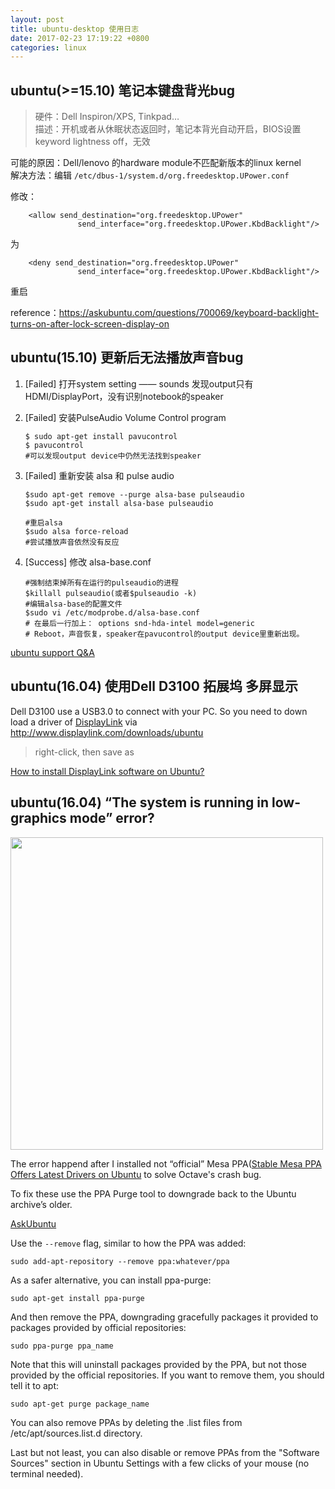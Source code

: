 ```yaml
---
layout: post
title: ubuntu-desktop 使用日志
date: 2017-02-23 17:19:22 +0800
categories: linux
---
```

## ubuntu(>=15.10) 笔记本键盘背光bug

> 硬件：Dell Inspiron/XPS, Tinkpad…  
描述：开机或者从休眠状态返回时，笔记本背光自动开启，BIOS设置keyword lightness off，无效  
  
可能的原因：Dell/lenovo 的hardware module不匹配新版本的linux kernel  
解决方法：编辑 `/etc/dbus-1/system.d/org.freedesktop.UPower.conf`
  
修改：

```
    <allow send_destination="org.freedesktop.UPower"
               send_interface="org.freedesktop.UPower.KbdBacklight"/>
```

为

```
    <deny send_destination="org.freedesktop.UPower"
               send_interface="org.freedesktop.UPower.KbdBacklight"/>
```
                              
重启

reference：https://askubuntu.com/questions/700069/keyboard-backlight-turns-on-after-lock-screen-display-on

## ubuntu(15.10) 更新后无法播放声音bug

1. [Failed] 打开system setting —— sounds
    发现output只有HDMI/DisplayPort，没有识别notebook的speaker
2. [Failed] 安装PulseAudio Volume Control program
       
    ```
    $ sudo apt-get install pavucontrol
    $ pavucontrol
    #可以发现output device中仍然无法找到speaker
    ```

3. [Failed] 重新安装 alsa 和 pulse audio
    
    ``` 
    $sudo apt-get remove --purge alsa-base pulseaudio
    $sudo apt-get install alsa-base pulseaudio
    
    #重启alsa
    $sudo alsa force-reload
    #尝试播放声音依然没有反应
    ```

4. [Success] 修改 alsa-base.conf

    ```
    #强制结束掉所有在运行的pulseaudio的进程
    $killall pulseaudio(或者$pulseaudio -k)
    #编辑alsa-base的配置文件
    $sudo vi /etc/modprobe.d/alsa-base.conf
    # 在最后一行加上： options snd-hda-intel model=generic
    # Reboot，声音恢复，speaker在pavucontrol的output device里重新出现。
    ```              

[ubuntu support Q&A](https://help.ubuntu.com/community/SoundTroubleshootingProcedure)

## ubuntu(16.04) 使用Dell D3100 拓展坞 多屏显示

Dell D3100 use a USB3.0 to connect with your PC.
So you need to down load a driver of [DisplayLink](http://www.displaylink.com/products/universal-docking-stations) via http://www.displaylink.com/downloads/ubuntu

> right-click, then save as

[How to install DisplayLink software on Ubuntu?](http://support.displaylink.com/knowledgebase/articles/684649-how-to-install-displaylink-software-on-ubuntu)

## ubuntu(16.04) “The system is running in low-graphics mode” error? 
<img src="{{ site.url }}/assets/ubuntu-desktop_1.png" style="width:500px">

The error happend after I installed not “official” Mesa PPA([Stable Mesa PPA Offers Latest Drivers on Ubuntu](http://www.omgubuntu.co.uk/2016/12/stable-mesa-drivers-ubuntu-ppa) to solve Octave's crash bug.

To fix these use the PPA Purge tool to downgrade back to the Ubuntu archive’s older.

[AskUbuntu](http://askubuntu.com/questions/307/how-can-ppas-be-removed)

Use the `--remove` flag, similar to how the PPA was added:

`sudo add-apt-repository --remove ppa:whatever/ppa`

As a safer alternative, you can install ppa-purge:

`sudo apt-get install ppa-purge`

And then remove the PPA, downgrading gracefully packages it provided to packages provided by official repositories:

`sudo ppa-purge ppa_name`

Note that this will uninstall packages provided by the PPA, but not those provided by the official repositories. If you want to remove them, you should tell it to apt:

`sudo apt-get purge package_name`

You can also remove PPAs by deleting the .list files from /etc/apt/sources.list.d directory.

Last but not least, you can also disable or remove PPAs from the "Software Sources" section in Ubuntu Settings with a few clicks of your mouse (no terminal needed).
